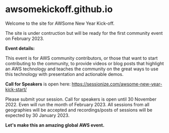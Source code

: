 # awsomekickoff.github.io

Welcome to the site for AWSome New Year Kick-off.

The site is under contruction but will be ready for the first community event on February 2023.

**Event details:**

This event is for AWS community contributors, or those that want to start contributing to the community, to provide videos or blog posts that highlight an AWS technology and teaches the community on the great ways to use this technology with presentation and actionable demos.

**Call for Speakers** is open here: https://sessionize.com/awsome-new-year-kick-start/

Please submit your session.  Call for speakers is open until 30 November 2022.  Even will run the month of February 2023. All sessions from all geographies will be accepted and recordings/posts of sessions will be expected by 30 January 2023.

**Let's make this an amazing global AWS event.**
